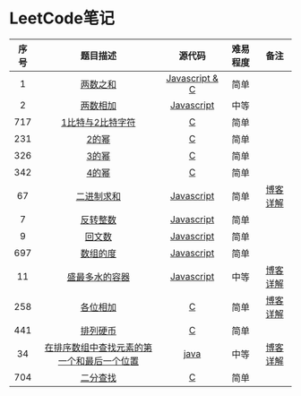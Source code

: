 ﻿# LeetCode笔记


| 序号 | 题目描述 | 源代码 | 难易程度 | 备注 |
|:---:|:---:|:---:|:---:|:---:|
| 1 | [两数之和](https://leetcode-cn.com/problems/two-sum/description/) | [Javascript & C](https://github.com/liulian0519/LeetCode/blob/master/%E4%B8%A4%E6%95%B0%E4%B9%8B%E5%92%8C.txt)|简单 |  |
| 2 | [两数相加](https://leetcode-cn.com/problems/add-two-numbers/description/) | [Javascript ](https://github.com/liulian0519/LeetCode/blob/master/%E4%B8%A4%E6%95%B0%E7%9B%B8%E5%8A%A0.txt)|中等 |  |
| 717| [1比特与2比特字符](https://leetcode-cn.com/problems/1-bit-and-2-bit-characters/description/) | [C ](https://github.com/liulian0519/LeetCode/blob/master/1%E6%AF%94%E7%89%B9%E4%B8%8E2%E6%AF%94%E7%89%B9%E5%AD%97%E7%AC%A6.txt)|简单 |  |
| 231| [2的幂](https://leetcode-cn.com/problems/power-of-two/description/) | [C ](https://github.com/liulian0519/LeetCode/blob/master/2%E7%9A%84%E5%B9%82.txt)|简单 |  |
| 326| [3的幂](https://leetcode-cn.com/problems/power-of-three/description/) | [C ](https://github.com/liulian0519/LeetCode/blob/master/3%E7%9A%84%E5%B9%82.txt)|简单 |  |
| 342| [4的幂](https://leetcode-cn.com/problems/power-of-four/description/) | [C ](https://github.com/liulian0519/LeetCode/blob/master/4%E7%9A%84%E5%B9%82.txt)|简单 |  |
| 67| [二进制求和](https://leetcode-cn.com/problems/add-binary/description/) | [Javascript ](https://github.com/liulian0519/LeetCode/blob/master/%E4%BA%8C%E8%BF%9B%E5%88%B6%E6%B1%82%E5%92%8C.js)|简单 | [博客详解](https://blog.csdn.net/liu0415111/article/details/81238125) |
| 7| [反转整数](https://leetcode-cn.com/problems/reverse-integer/description/) | [Javascript ](https://github.com/liulian0519/LeetCode/blob/master/%E5%8F%8D%E8%BD%AC%E6%95%B4%E6%95%B0.js)|简单 |  |
| 9| [回文数](https://leetcode-cn.com/problems/palindrome-number/description/) | [Javascript ](https://github.com/liulian0519/LeetCode/blob/master/%E5%9B%9E%E6%96%87%E6%95%B0.js)|简单 |  |
| 697| [数组的度](https://leetcode-cn.com/problems/degree-of-an-array/description/) | [Javascript ](https://github.com/liulian0519/LeetCode/blob/master/%E6%95%B0%E7%BB%84%E7%9A%84%E5%BA%A6.txt)|简单 |  |
| 11| [盛最多水的容器](https://leetcode-cn.com/problems/container-with-most-water/description/) | [Javascript ](https://github.com/liulian0519/LeetCode/blob/master/%E7%9B%9B%E6%9C%80%E5%A4%9A%E6%B0%B4%E7%9A%84%E5%AE%B9%E5%99%A8.txt)|中等 | [博客详解](https://blog.csdn.net/liu0415111/article/details/81165529) |
| 258| [各位相加](https://leetcode-cn.com/problems/add-digits/description/) | [C ](https://github.com/liulian0519/LeetCode/blob/master/%E5%90%84%E4%BD%8D%E7%9B%B8%E5%8A%A0.txt)|简单 | [博客详解](https://blog.csdn.net/liu0415111/article/details/81251736) |
| 441| [排列硬币](https://leetcode-cn.com/problems/arranging-coins/description/) | [C ](https://github.com/liulian0519/LeetCode/blob/master/%E6%8E%92%E5%88%97%E7%A1%AC%E5%B8%81.txt)|简单 |  |
| 34| [在排序数组中查找元素的第一个和最后一个位置](https://leetcode-cn.com/problems/find-first-and-last-position-of-element-in-sorted-array/description/) | [java ](https://github.com/liulian0519/LeetCode/blob/master/%E5%9C%A8%E6%8E%92%E5%BA%8F%E6%95%B0%E7%BB%84%E4%B8%AD%E6%9F%A5%E6%89%BE%E5%85%83%E7%B4%A0%E7%9A%84%E7%AC%AC%E4%B8%80%E4%B8%AA%E5%92%8C%E6%9C%80%E5%90%8E%E4%B8%80%E4%B8%AA%E4%BD%8D%E7%BD%AE.txt)|中等 |[博客详解](https://blog.csdn.net/liu0415111/article/details/81388104)  |
|704| [二分查找](https://leetcode-cn.com/problems/binary-search/description/) | [C ](https://github.com/liulian0519/LeetCode/blob/master/%E4%BA%8C%E5%88%86%E6%9F%A5%E6%89%BE.txt)|简单 |  |

